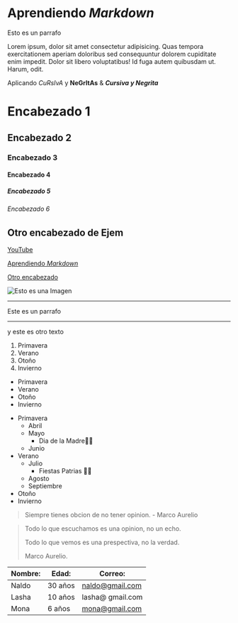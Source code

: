 # Aprendiendo _Markdown_

Esto es un parrafo

Lorem ipsum, dolor sit amet consectetur adipisicing. Quas tempora exercitationem aperiam doloribus sed
consequuntur
dolorem cupiditate enim impedit. Dolor sit libero voluptatibus! Id fuga autem quibusdam ut. Harum, odit.

Aplicando _CuRsIvA_ y **NeGrItAs** & **_Cursiva y Negrita_**

# Encabezado 1

## Encabezado 2

### Encabezado 3

#### Encabezado 4

##### Encabezado 5

###### Encabezado 6

## Otro encabezado de Ejem

[YouTube](https://youtube.com/TheLeonaldo99)

[Aprendiendo _Markdown_](#aprendiendo-markdown)

[Otro encabezado](#otro-encabezado-de-ejem)

![Esto es una Imagen](https://jonmircha.com/img/blog/this-is-javascript.jpg)

---

Este es un parrafo

---

y este es otro texto

1. Primavera
2. Verano
3. Otoño
4. Invierno

- Primavera
- Verano
- Otoño
- Invierno

* Primavera
  - Abril
  - Mayo
    - Dia de la Madre🎇🎉
  - Junio
* Verano
  - Julio
    - Fiestas Patrias 🎊🎆
  - Agosto
  - Septiembre
* Otoño
* Invierno

> Siempre tienes obcion de no tener opinion. - Marco Aurelio

> Todo lo que escuchamos es una opinion, no un echo.
>
> Todo lo que vemos es una prespectiva, no la verdad.
>
> Marco Aurelio.

| Nombre: | Edad:   | Correo:          |
| ------- | ------- | ---------------- |
| Naldo   | 30 años | naldo@gmail.com  |
| Lasha   | 10 años | lasha@ gmail.com |
| Mona    | 6 años  | mona@gmail.com   |
